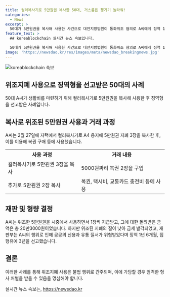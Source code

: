 ```yaml
---
title: 컬러복사기로 5만원권 복사한 50대, 거스름돈 챙기기 놀라워!
categories:
  - News
excerpt: >
  50대가 5만원권을 복사해 사용한 사건으로 대전지방법원이 통화위조 혐의로 A씨에게 징역 1년 6개월, 집행유예 3년을 선고했다. A씨는 복사한 5만원권을 복권과 현금으로 사용했지만, 위조 지폐가 조잡하여 금세 들통났다. 재판부는 A씨의 행동이 공공의 신용과 유통 질서를 위협했다고 양형 이유를 밝혔다.
feature_text: >
  ## koreablockchain 실시간 뉴스 속보입니다.

  50대가 5만원권을 복사해 사용한 사건으로 대전지방법원이 통화위조 혐의로 A씨에게 징역 1년 6개월, 집행유예 3년을 선고했다. A씨는 복사한 5만원권을 복권과 현금으로 사용했지만, 위조 지폐가 조잡하여 금세 들통났다. 재판부는 A씨의 행동이 공공의 신용과 유통 질서를 위협했다고 양형 이유를 밝혔다.
image: 'https://newsdao.kr/res/images/meta/newsdao_breakingnews.jpg'
---
```


<p><img src="https://newsdao.kr/res/images/meta/newsdao_breakingnews.jpg" alt="koreablockchain 속보" /></p>

<h2 data-ke-size="size26">위조지폐 사용으로 징역형을 선고받은 50대의 사례</h2>

<p data-ke-size="size16">50대 A씨가 생활비를 마련하기 위해 컬러복사기로 5만원권을 복사해 사용한 후 징역형을 선고받은 사례입니다.</p>

<h2 data-ke-size="size24">복사로 위조된 5만원권 사용과 거래 과정</h2>

<p data-ke-size="size16">A씨는 2월 27일에 자택에서 컬러복사기로 A4 용지에 5만원권 지폐 3장을 복사한 후, 이를 이용해 복권 구매 등에 사용했습니다.</p>

<table>
    <tr>
        <td style="text-align: center; height: 17px;"><b>사용 과정</b></td>
        <td style="text-align: center; height: 17px;"><b>거래 내용</b></td>
    </tr>
    <tr>
        <td style="text-align: left; height: 17px;">컬러복사기로 5만원권 3장을 복사</td>
        <td style="text-align: left; height: 17px;">5000원짜리 복권 2장을 구입</td>
    </tr>
    <tr>
        <td style="text-align: left; height: 17px;">추가로 5만원권 2장 복사</td>
        <td style="text-align: left; height: 17px;">복권, 택시비, 교통카드 충전비 등에 사용</td>
    </tr>
</table>

<h2 data-ke-size="size24">재판 및 형량 결정</h2>

<p data-ke-size="size16">A씨는 위조한 5만원권을 시중에서 사용하면서 1장씩 지급받고, 그에 대한 돌려받은 금액은 총 20만3000원이었습니다. 하지만 위조된 지폐의 질이 낮아 금세 발각되었고, 재판부는 A씨의 행위로 인해 공공의 신용과 유통 질서가 위협받았다며 징역 1년 6개월, 집행유예 3년을 선고했습니다.</p>

<h2 data-ke-size="size24">결론</h2>

<p data-ke-size="size16">이러한 사례를 통해 위조지폐 사용은 불법 행위로 간주되며, 이에 가담할 경우 엄격한 형사 처벌을 받을 수 있음을 명심해야 합니다.</p>
실시간 뉴스 속보는, <a href="https://newsdao.kr" rel="dofollow">https://newsdao.kr</a>


